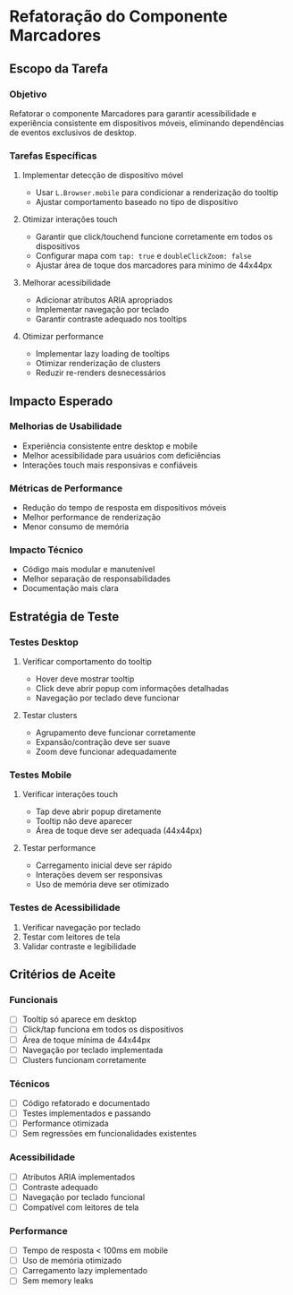 # Refatoração do Componente Marcadores

## Escopo da Tarefa

### Objetivo
Refatorar o componente Marcadores para garantir acessibilidade e experiência consistente em dispositivos móveis, eliminando dependências de eventos exclusivos de desktop.

### Tarefas Específicas
1. Implementar detecção de dispositivo móvel
   - Usar `L.Browser.mobile` para condicionar a renderização do tooltip
   - Ajustar comportamento baseado no tipo de dispositivo

2. Otimizar interações touch
   - Garantir que click/touchend funcione corretamente em todos os dispositivos
   - Configurar mapa com `tap: true` e `doubleClickZoom: false`
   - Ajustar área de toque dos marcadores para mínimo de 44x44px

3. Melhorar acessibilidade
   - Adicionar atributos ARIA apropriados
   - Implementar navegação por teclado
   - Garantir contraste adequado nos tooltips

4. Otimizar performance
   - Implementar lazy loading de tooltips
   - Otimizar renderização de clusters
   - Reduzir re-renders desnecessários

## Impacto Esperado

### Melhorias de Usabilidade
- Experiência consistente entre desktop e mobile
- Melhor acessibilidade para usuários com deficiências
- Interações touch mais responsivas e confiáveis

### Métricas de Performance
- Redução do tempo de resposta em dispositivos móveis
- Melhor performance de renderização
- Menor consumo de memória

### Impacto Técnico
- Código mais modular e manutenível
- Melhor separação de responsabilidades
- Documentação mais clara

## Estratégia de Teste

### Testes Desktop
1. Verificar comportamento do tooltip
   - Hover deve mostrar tooltip
   - Click deve abrir popup com informações detalhadas
   - Navegação por teclado deve funcionar

2. Testar clusters
   - Agrupamento deve funcionar corretamente
   - Expansão/contração deve ser suave
   - Zoom deve funcionar adequadamente

### Testes Mobile
1. Verificar interações touch
   - Tap deve abrir popup diretamente
   - Tooltip não deve aparecer
   - Área de toque deve ser adequada (44x44px)

2. Testar performance
   - Carregamento inicial deve ser rápido
   - Interações devem ser responsivas
   - Uso de memória deve ser otimizado

### Testes de Acessibilidade
1. Verificar navegação por teclado
2. Testar com leitores de tela
3. Validar contraste e legibilidade

## Critérios de Aceite

### Funcionais
- [ ] Tooltip só aparece em desktop
- [ ] Click/tap funciona em todos os dispositivos
- [ ] Área de toque mínima de 44x44px
- [ ] Navegação por teclado implementada
- [ ] Clusters funcionam corretamente

### Técnicos
- [ ] Código refatorado e documentado
- [ ] Testes implementados e passando
- [ ] Performance otimizada
- [ ] Sem regressões em funcionalidades existentes

### Acessibilidade
- [ ] Atributos ARIA implementados
- [ ] Contraste adequado
- [ ] Navegação por teclado funcional
- [ ] Compatível com leitores de tela

### Performance
- [ ] Tempo de resposta < 100ms em mobile
- [ ] Uso de memória otimizado
- [ ] Carregamento lazy implementado
- [ ] Sem memory leaks 